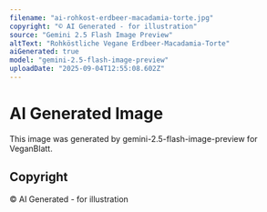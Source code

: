 ```yaml
---
filename: "ai-rohkost-erdbeer-macadamia-torte.jpg"
copyright: "© AI Generated - for illustration"
source: "Gemini 2.5 Flash Image Preview"
altText: "Rohköstliche Vegane Erdbeer-Macadamia-Torte"
aiGenerated: true
model: "gemini-2.5-flash-image-preview"
uploadDate: "2025-09-04T12:55:08.602Z"
---
```


# AI Generated Image

This image was generated by gemini-2.5-flash-image-preview for VeganBlatt.

## Copyright
© AI Generated - for illustration
